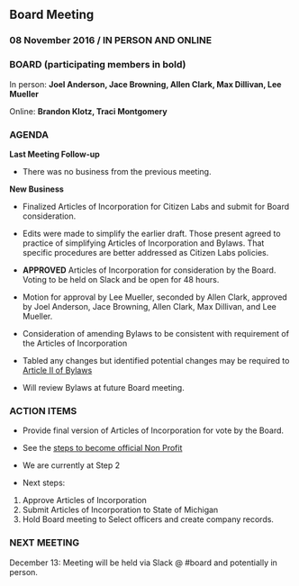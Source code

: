 ## Board Meeting
### 08 November 2016 / IN PERSON AND ONLINE

### BOARD (participating members in bold)
In person: **Joel Anderson, Jace Browning, Allen Clark, Max Dillivan, Lee Mueller**

Online: **Brandon Klotz, Traci Montgomery**

### AGENDA

**Last Meeting Follow-up**

- There was no business from the previous meeting.

**New Business**

- Finalized Articles of Incorporation for Citizen Labs and submit for Board consideration.
 - Edits were made to simplify the earlier draft. Those present agreed to practice of simplifying Articles of Incorporation and Bylaws. That specific procedures are better addressed as Citizen Labs policies.
 - **APPROVED** Articles of Incorporation for consideration by the Board. Voting to be held on Slack and be open for 48 hours.
  - Motion for approval by Lee Mueller, seconded by Allen Clark, approved by Joel Anderson, Jace Browning, Allen Clark, Max Dillivan, and Lee Mueller.

- Consideration of amending Bylaws to be consistent with requirement of the Articles of Incorporation
 - Tabled any changes but identified potential changes may be required to [Article II of Bylaws](https://github.com/citizenlabsgr/community/blob/master/governance/cl_bylaws.md)
 - Will review Bylaws at future Board meeting.

### ACTION ITEMS

- Provide final version of Articles of Incorporation for vote by the Board.

- See the [steps to become official Non Profit](https://github.com/citizenlabsgr/community/wiki/How-to-Start-a-Non-Profit-in-Michigan)
 - We are currently at Step 2
 - Next steps:
 1. Approve Articles of Incorporation
 2. Submit Articles of Incorporation to State of Michigan
 3. Hold Board meeting to Select officers and create company records.

### NEXT MEETING

December 13: Meeting will be held via Slack @ #board and potentially in person.
